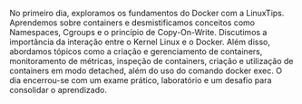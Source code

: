 No primeiro dia, exploramos os fundamentos do Docker com a LinuxTips. Aprendemos sobre containers e desmistificamos conceitos como Namespaces, Cgroups e o princípio de Copy-On-Write. Discutimos a importância da interação entre o Kernel Linux e o Docker. Além disso, abordamos tópicos como a criação e gerenciamento de containers, monitoramento de métricas, inspeção de containers, criação e utilização de containers em modo detached, além do uso do comando docker exec. O dia encerrou-se com um exame prático, laboratório e um desafio para consolidar o aprendizado.
